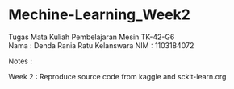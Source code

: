 # Mechine-Learning_Week2
Tugas Mata Kuliah Pembelajaran Mesin TK-42-G6  
Nama  : Denda Rania Ratu Kelanswara
NIM   : 1103184072

Notes :  

Week 2 : Reproduce source code from kaggle and sckit-learn.org 
